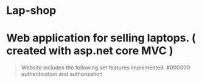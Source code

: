 # Lap-shop
# Web application for selling laptops. ( created with asp.net core MVC )
> Website includes the following set features implemented.
> #000000 authentication and authorization
